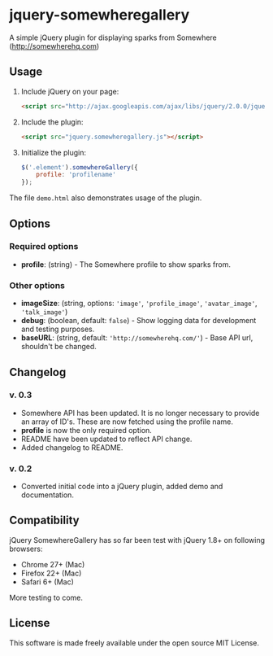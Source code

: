 jquery-somewheregallery
================

A simple jQuery plugin for displaying sparks from Somewhere (http://somewherehq.com)

## Usage

1. Include jQuery on your page:

    ```html
    <script src="http://ajax.googleapis.com/ajax/libs/jquery/2.0.0/jquery.min.js"></script>
    ```

2. Include the plugin:

    ```html
    <script src="jquery.somewheregallery.js"></script>
    ```

3. Initialize the plugin:

    ```javascript
    $('.element').somewhereGallery({
        profile: 'profilename'
    });
    ```

The file `demo.html` also demonstrates usage of the plugin.

## Options

### Required options

- **profile**: (string) - The Somewhere profile to show sparks from.

### Other options

- **imageSize**: (string, options: `'image'`, `'profile_image'`, `'avatar_image'`, `'talk_image'`)
- **debug**: (boolean, default: `false`) - Show logging data for development and testing purposes.
- **baseURL**: (string, default: `'http://somewherehq.com/'`) - Base API url, shouldn't be changed.

## Changelog

### v. 0.3
- Somewhere API has been updated. It is no longer necessary to provide an array of ID's. These are now fetched using the profile name.
- **profile** is now the only required option.
- README have been updated to reflect API change.
- Added changelog to README.

### v. 0.2
- Converted initial code into a jQuery plugin, added demo and documentation.

## Compatibility

jQuery SomewhereGallery has so far been test with jQuery 1.8+ on following browsers:

* Chrome 27+ (Mac)
* Firefox 22+ (Mac)
* Safari 6+ (Mac)

More testing to come.


## License

This software is made freely available under the open source MIT License.